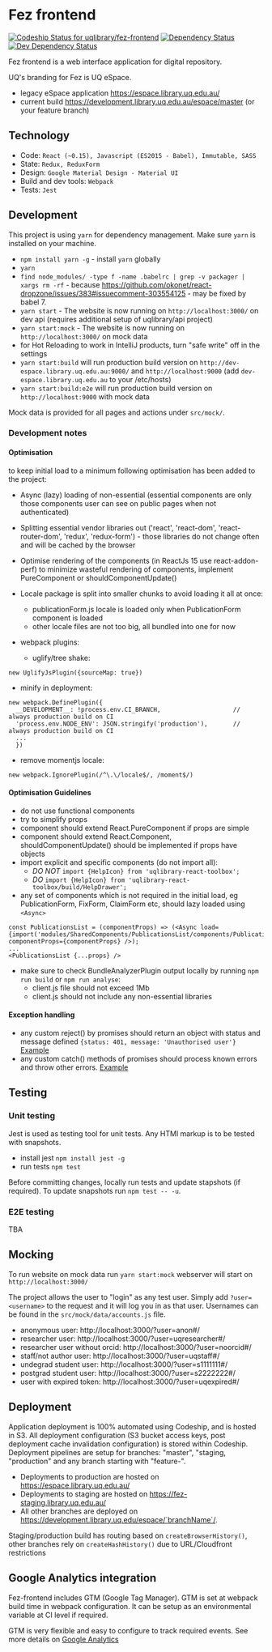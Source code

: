 # Fez frontend

[ ![Codeship Status for uqlibrary/fez-frontend](https://app.codeship.com/projects/5f018a50-f4f8-0134-5dd6-4eabb52e4bf9/status?branch=master)](https://app.codeship.com/projects/141087)
[![Dependency Status](https://david-dm.org/uqlibrary/fez-frontend.svg)](https://david-dm.org/uqlibrary/fez-frontend)
[![Dev Dependency Status](https://david-dm.org/uqlibrary/fez-frontend/dev-status.svg)](https://david-dm.org/uqlibrary/fez-frontend)

Fez frontend is a web interface application for digital repository.

UQ's branding for Fez is UQ eSpace.

- legacy eSpace application https://espace.library.uq.edu.au/
- current build https://development.library.uq.edu.au/espace/master (or your feature branch)


## Technology
- Code: `React (~0.15), Javascript (ES2015 - Babel), Immutable, SASS`
- State: `Redux, ReduxForm`
- Design: `Google Material Design - Material UI`
- Build and dev tools: `Webpack`
- Tests: `Jest`

## Development
This project is using `yarn` for dependency management.  Make sure `yarn` is installed on your machine.
- `npm install yarn -g` - install `yarn` globally
- `yarn`
- `find node_modules/ -type f -name .babelrc | grep -v packager | xargs rm -rf` - because https://github.com/okonet/react-dropzone/issues/383#issuecomment-303554125 - may be fixed by babel 7.
- `yarn start` - The website is now running on `http://localhost:3000/` on dev api (requires additional setup of uqlibrary/api project)
- `yarn start:mock` - The website is now running on `http://localhost:3000/` on mock data
- for Hot Reloading to work in IntelliJ products, turn "safe write" off in the settings
- `yarn start:build` will run production build version on `http://dev-espace.library.uq.edu.au:9000/` and `http://localhost:9000` (add `dev-espace.library.uq.edu.au` to your /etc/hosts)
- `yarn start:build:e2e` will run production build version on `http://localhost:9000` with mock data

Mock data is provided for all pages and actions under `src/mock/`.

### Development notes

#### Optimisation

to keep initial load to a minimum following optimisation has been added to the project:

- Async (lazy) loading of non-essential (essential components are only those components user can see on public pages when not authenticated)
- Splitting essential vendor libraries out ('react', 'react-dom', 'react-router-dom', 'redux', 'redux-form') - those libraries do not change often and will be cached by the browser
- Optimise rendering of the components (in ReactJs 15 use react-addon-perf) to minimize wasteful rendering of components, implement PureComponent or shouldComponentUpdate()
- Locale package is split into smaller chunks to avoid loading it all at once:
   - publicationForm.js locale is loaded only when PublicationForm component is loaded
   - other locale files are not too big, all bundled into one for now
- webpack plugins:
   
  - uglify/tree shake:

```
new UglifyJsPlugin({sourceMap: true})
```

  - minify in deployment:

```
new webpack.DefinePlugin({
  __DEVELOPMENT__: !process.env.CI_BRANCH,                    // always production build on CI
  'process.env.NODE_ENV': JSON.stringify('production'),       // always production build on CI
  ...
  })
```
 
  - remove momentjs locale:

```  
new webpack.IgnorePlugin(/^\.\/locale$/, /moment$/)
```  

#### Optimisation Guidelines

- do not use functional components
- try to simplify props
- component should extend React.PureComponent if props are simple 
- component should extend React.Component, shouldComponentUpdate() should be implemented if props have objects
- import explicit and specific components (do not import all):
   - *DO NOT* `import {HelpIcon} from 'uqlibrary-react-toolbox';` 
   - *DO* `import {HelpIcon} from 'uqlibrary-react-toolbox/build/HelpDrawer';`
- any set of components which is not required in the initial load, eg PublicationForm, FixForm, ClaimForm etc, should lazy loaded using `<Async>`
```
const PublicationsList = (componentProps) => (<Async load={import('modules/SharedComponents/PublicationsList/components/PublicationsList')}  componentProps={componentProps} />);
...
<PublicationsList {...props} />
```
- make sure to check BundleAnalyzerPlugin output locally by running `npm run build` or `npm run analyse`: 
  - client.js file should not exceed 1Mb
  - client.js should not include any non-essential libraries

#### Exception handling
- any custom reject() by promises should return an object with status and message defined `{status: 401, message: 'Unauthorised user'}` [Example](https://github.com/uqlibrary/fez-frontend/blob/5b77d698065ddbff6f8ffcd31cf95ffcacd6f16b/src/repositories/account.js#L13)
- any custom catch() methods of promises should process known errors and throw other errors. [Example](https://github.com/uqlibrary/fez-frontend/blob/5b77d698065ddbff6f8ffcd31cf95ffcacd6f16b/src/modules/App/actions.js#L27)

## Testing

### Unit testing

Jest is used as testing tool for unit tests. Any HTMl markup is to be tested with snapshots.

- install jest `npm install jest -g`
- run tests `npm test`

Before committing changes, locally run tests and update stapshots (if required). To update snapshots run `npm test -- -u`.

### E2E testing
TBA

## Mocking

To run website on mock data run `yarn start:mock` webserver will start on `http://localhost:3000/`

The project allows the user to "login" as any test user. Simply add `?user=<username>` to the request and it will log you
in as that user. Usernames can be found in the `src/mock/data/accounts.js` file.

- anonymous user: http://localhost:3000/?user=anon#/
- researcher user: http://localhost:3000/?user=uqresearcher#/
- researcher user without orcid: http://localhost:3000/?user=noorcid#/
- staff/not author user: http://localhost:3000/?user=uqstaff#/
- undegrad student user: http://localhost:3000/?user=s1111111#/
- postgrad student user: http://localhost:3000/?user=s2222222#/
- user with expired token: http://localhost:3000/?user=uqexpired#/

## Deployment
Application deployment is 100% automated using Codeship, and is hosted in S3. 
All deployment configuration (S3 bucket access keys, post deployment cache invalidation configuration) is stored within Codeship.
Deployment pipelines are setup for branches: "master", "staging, "production" and any branch starting with "feature-".

- Deployments to production are hosted on https://espace.library.uq.edu.au/
- Deployments to staging are hosted on https://fez-staging.library.uq.edu.au/
- All other branches are deployed on https://development.library.uq.edu/espace/`branchName`/.

Staging/production build has routing based on `createBrowserHistory()`, other branches rely on `createHashHistory()` due to URL/Cloudfront restrictions

## Google Analytics integration

Fez-frontend includes GTM (Google Tag Manager). GTM is set at webpack build time in webpack configuration.
It can be setup as an environmental variable at CI level if required.

GTM is very flexible and easy to configure to track required events. See more details on [Google Analytics](https://www.google.com.au/analytics/tag-manager/)

